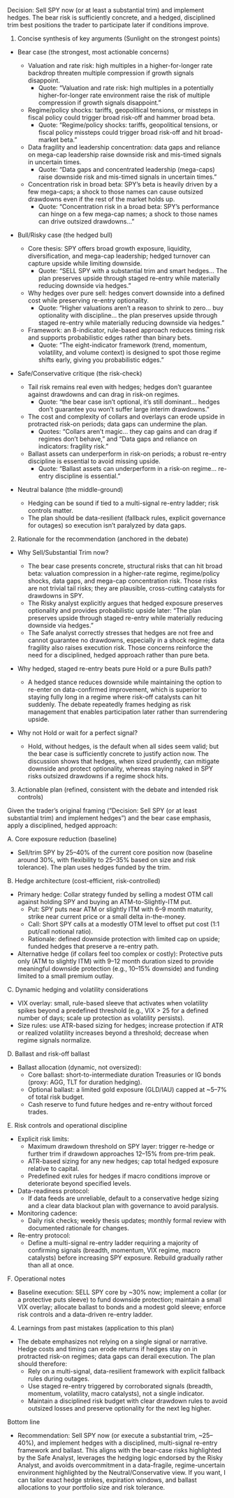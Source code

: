 Decision: Sell SPY now (or at least a substantial trim) and implement hedges. The bear risk is sufficiently concrete, and a hedged, disciplined trim best positions the trader to participate later if conditions improve.

1) Concise synthesis of key arguments (Sunlight on the strongest points)

- Bear case (the strongest, most actionable concerns)
  - Valuation and rate risk: high multiples in a higher-for-longer rate backdrop threaten multiple compression if growth signals disappoint.
    - Quote: “Valuation and rate risk: high multiples in a potentially higher-for-longer rate environment raise the risk of multiple compression if growth signals disappoint.”
  - Regime/policy shocks: tariffs, geopolitical tensions, or missteps in fiscal policy could trigger broad risk-off and hammer broad beta.
    - Quote: “Regime/policy shocks: tariffs, geopolitical tensions, or fiscal policy missteps could trigger broad risk-off and hit broad-market beta.”
  - Data fragility and leadership concentration: data gaps and reliance on mega-cap leadership raise downside risk and mis-timed signals in uncertain times.
    - Quote: “Data gaps and concentrated leadership (mega-caps) raise downside risk and mis-timed signals in uncertain times.”
  - Concentration risk in broad beta: SPY’s beta is heavily driven by a few mega-caps; a shock to those names can cause outsized drawdowns even if the rest of the market holds up.
    - Quote: “Concentration risk in a broad beta: SPY’s performance can hinge on a few mega-cap names; a shock to those names can drive outsized drawdowns…”

- Bull/Risky case (the hedged bull)
  - Core thesis: SPY offers broad growth exposure, liquidity, diversification, and mega-cap leadership; hedged turnover can capture upside while limiting downside.
    - Quote: “SELL SPY with a substantial trim and smart hedges… The plan preserves upside through staged re-entry while materially reducing downside via hedges.”
  - Why hedges over pure sell: hedges convert downside into a defined cost while preserving re-entry optionality.
    - Quote: “Higher valuations aren’t a reason to shrink to zero… buy optionality with discipline… the plan preserves upside through staged re-entry while materially reducing downside via hedges.”
  - Framework: an 8-indicator, rule-based approach reduces timing risk and supports probabilistic edges rather than binary bets.
    - Quote: “The eight-indicator framework (trend, momentum, volatility, and volume context) is designed to spot those regime shifts early, giving you probabilistic edges.”

- Safe/Conservative critique (the risk-check)
  - Tail risk remains real even with hedges; hedges don’t guarantee against drawdowns and can drag in risk-on regimes.
    - Quote: “the bear case isn’t optional, it’s still dominant… hedges don’t guarantee you won’t suffer large interim drawdowns.”
  - The cost and complexity of collars and overlays can erode upside in protracted risk-on periods; data gaps can undermine the plan.
    - Quotes: “Collars aren’t magic… they cap gains and can drag if regimes don’t behave,” and “Data gaps and reliance on indicators: fragility risk.”
  - Ballast assets can underperform in risk-on periods; a robust re-entry discipline is essential to avoid missing upside.
    - Quote: “Ballast assets can underperform in a risk-on regime… re-entry discipline is essential.”

- Neutral balance (the middle-ground)
  - Hedging can be sound if tied to a multi-signal re-entry ladder; risk controls matter.
  - The plan should be data-resilient (fallback rules, explicit governance for outages) so execution isn’t paralyzed by data gaps.

2) Rationale for the recommendation (anchored in the debate)

- Why Sell/Substantial Trim now?
  - The bear case presents concrete, structural risks that can hit broad beta: valuation compression in a higher-rate regime, regime/policy shocks, data gaps, and mega-cap concentration risk. Those risks are not trivial tail risks; they are plausible, cross-cutting catalysts for drawdowns in SPY.
  - The Risky analyst explicitly argues that hedged exposure preserves optionality and provides probabilistic upside later: “The plan preserves upside through staged re-entry while materially reducing downside via hedges.”
  - The Safe analyst correctly stresses that hedges are not free and cannot guarantee no drawdowns, especially in a shock regime; data fragility also raises execution risk. Those concerns reinforce the need for a disciplined, hedged approach rather than pure beta.
- Why hedged, staged re-entry beats pure Hold or a pure Bulls path?
  - A hedged stance reduces downside while maintaining the option to re-enter on data-confirmed improvement, which is superior to staying fully long in a regime where risk-off catalysts can hit suddenly. The debate repeatedly frames hedging as risk management that enables participation later rather than surrendering upside.

- Why not Hold or wait for a perfect signal?
  - Hold, without hedges, is the default when all sides seem valid; but the bear case is sufficiently concrete to justify action now. The discussion shows that hedges, when sized prudently, can mitigate downside and protect optionality, whereas staying naked in SPY risks outsized drawdowns if a regime shock hits.

3) Actionable plan (refined, consistent with the debate and intended risk controls)

Given the trader’s original framing (“Decision: Sell SPY (or at least substantial trim) and implement hedges”) and the bear case emphasis, apply a disciplined, hedged approach:

A. Core exposure reduction (baseline)
- Sell/trim SPY by 25–40% of the current core position now (baseline around 30%, with flexibility to 25–35% based on size and risk tolerance). The plan uses hedges funded by the trim.

B. Hedge architecture (cost-efficient, risk-controlled)
- Primary hedge: Collar strategy funded by selling a modest OTM call against holding SPY and buying an ATM-to-Slightly-ITM put.
  - Put: SPY puts near ATM or slightly ITM with 6–9 month maturity, strike near current price or a small delta in-the-money.
  - Call: Short SPY calls at a modestly OTM level to offset put cost (1:1 put/call notional ratio).
  - Rationale: defined downside protection with limited cap on upside; funded hedges that preserve a re-entry path.
- Alternative hedge (if collars feel too complex or costly): Protective puts only (ATM to slightly ITM) with 9–12 month duration sized to provide meaningful downside protection (e.g., 10–15% downside) and funding limited to a small premium outlay.

C. Dynamic hedging and volatility considerations
- VIX overlay: small, rule-based sleeve that activates when volatility spikes beyond a predefined threshold (e.g., VIX > 25 for a defined number of days; scale up protection as volatility persists).
- Size rules: use ATR-based sizing for hedges; increase protection if ATR or realized volatility increases beyond a threshold; decrease when regime signals normalize.

D. Ballast and risk-off ballast
- Ballast allocation (dynamic, not oversized):
  - Core ballast: short-to-intermediate duration Treasuries or IG bonds (proxy: AGG, TLT for duration hedging).
  - Optional ballast: a limited gold exposure (GLD/IAU) capped at ~5–7% of total risk budget.
  - Cash reserve to fund future hedges and re-entry without forced trades.
  
E. Risk controls and operational discipline
- Explicit risk limits:
  - Maximum drawdown threshold on SPY layer: trigger re-hedge or further trim if drawdown approaches 12–15% from pre-trim peak.
  - ATR-based sizing for any new hedges; cap total hedged exposure relative to capital.
  - Predefined exit rules for hedges if macro conditions improve or deteriorate beyond specified levels.
- Data-readiness protocol:
  - If data feeds are unreliable, default to a conservative hedge sizing and a clear data blackout plan with governance to avoid paralysis.
- Monitoring cadence:
  - Daily risk checks; weekly thesis updates; monthly formal review with documented rationale for changes.
- Re-entry protocol:
  - Define a multi-signal re-entry ladder requiring a majority of confirming signals (breadth, momentum, VIX regime, macro catalysts) before increasing SPY exposure. Rebuild gradually rather than all at once.

F. Operational notes
- Baseline execution: SELL SPY core by ~30% now; implement a collar (or a protective puts sleeve) to fund downside protection; maintain a small VIX overlay; allocate ballast to bonds and a modest gold sleeve; enforce risk controls and a data-driven re-entry ladder.

4) Learnings from past mistakes (application to this plan)
- The debate emphasizes not relying on a single signal or narrative. Hedge costs and timing can erode returns if hedges stay on in protracted risk-on regimes; data gaps can derail execution. The plan should therefore:
  - Rely on a multi-signal, data-resilient framework with explicit fallback rules during outages.
  - Use staged re-entry triggered by corroborated signals (breadth, momentum, volatility, macro catalysts), not a single indicator.
  - Maintain a disciplined risk budget with clear drawdown rules to avoid outsized losses and preserve optionality for the next leg higher.

Bottom line
- Recommendation: Sell SPY now (or execute a substantial trim, ~25–40%), and implement hedges with a disciplined, multi-signal re-entry framework and ballast. This aligns with the bear-case risks highlighted by the Safe Analyst, leverages the hedging logic endorsed by the Risky Analyst, and avoids overcommitment in a data-fragile, regime-uncertain environment highlighted by the Neutral/Conservative view. If you want, I can tailor exact hedge strikes, expiration windows, and ballast allocations to your portfolio size and risk tolerance.